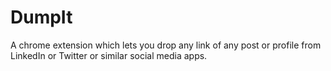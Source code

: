 # DumpIt
A chrome extension which lets you drop any link of any post or profile from LinkedIn or Twitter or similar social media apps.
